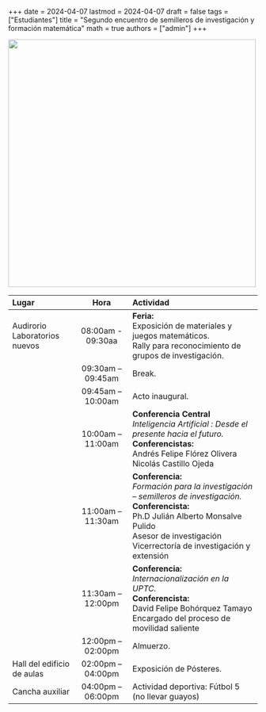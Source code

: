 +++
date      = 2024-04-07
lastmod   = 2024-04-07
draft     = false
tags      = ["Estudiantes"]
title     = "Segundo encuentro de semilleros de investigación y formación matemática"
math      = true
authors = ["admin"]
+++


<img src="https://matematicas.netlify.com/img/semilleros2024.jpeg"  width="500">

Lugar | Hora | Actividad
:------|:-----:|:--------------------------------
Audirorio<br>Laboratorios<br>nuevos|08:00am - 09:30aa  | **Feria:** <br> Exposición de materiales y juegos matemáticos. <br> Rally para reconocimiento de grupos de investigación.
&nbsp; | 09:30am – 09:45am | Break.
&nbsp; | 09:45am – 10:00am | Acto inaugural.
&nbsp; |10:00am – 11:00am | **Conferencia Central** <br> *Inteligencia Artificial : Desde el presente hacia el futuro.* <br> **Conferencistas:** <br> Andrés Felipe Flórez Olivera <br> Nicolás Castillo Ojeda
&nbsp; | 11:00am –11:30am| **Conferencia:** <br> *Formación para la investigación – semilleros de investigación.* <br>**Conferencista:**<br> Ph.D Julián Alberto Monsalve Pulido<br> Asesor de investigación Vicerrectoría de investigación y extensión
&nbsp;  |11:30am – 12:00pm | **Conferencia:**<br>*Internacionalización en la UPTC.*<br> **Conferencista:**<br>David Felipe Bohórquez Tamayo<br> Encargado del proceso de movilidad saliente
 &nbsp; | 12:00pm – 02:00pm | Almuerzo.
Hall del edificio  de aulas | 02:00pm – 04:00pm| Exposición de Pósteres.
Cancha auxiliar| 04:00pm – 06:00pm | Actividad deportiva: Fútbol 5 (no llevar guayos)
